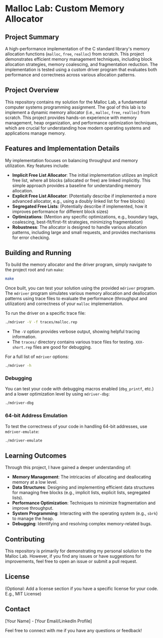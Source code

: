 # Malloc Lab: Custom Memory Allocator

## Project Summary

A high-performance implementation of the C standard library's memory allocation functions (`malloc`, `free`, `realloc`) from scratch. This project demonstrates efficient memory management techniques, including block allocation strategies, memory coalescing, and fragmentation reduction. The implementation is tested using a custom driver program that evaluates both performance and correctness across various allocation patterns.

## Project Overview

This repository contains my solution for the Malloc Lab, a fundamental computer systems programming assignment. The goal of this lab is to implement a dynamic memory allocator (i.e., `malloc`, `free`, `realloc`) from scratch. This project provides hands-on experience with memory management, heap organization, and performance optimization techniques, which are crucial for understanding how modern operating systems and applications manage memory.

## Features and Implementation Details

My implementation focuses on balancing throughput and memory utilization. Key features include:

*   **Implicit Free List Allocator**: The initial implementation utilizes an implicit free list, where all blocks (allocated or free) are linked implicitly. This simple approach provides a baseline for understanding memory allocation.
*   **Explicit Free List Allocator**: (Potentially describe if implemented a more advanced allocator, e.g., using a doubly linked list for free blocks)
*   **Segregated Free Lists**: (Potentially describe if implemented, how it improves performance for different block sizes)
*   **Optimizations**: (Mention any specific optimizations, e.g., boundary tags, coalescing, best-fit/first-fit strategies, minimizing fragmentation)
*   **Robustness**: The allocator is designed to handle various allocation patterns, including large and small requests, and provides mechanisms for error checking.

## Building and Running

To build the memory allocator and the driver program, simply navigate to the project root and run `make`:

```bash
make
```

Once built, you can test your solution using the provided `mdriver` program. The `mdriver` program simulates various memory allocation and deallocation patterns using trace files to evaluate the performance (throughput and utilization) and correctness of your `malloc` implementation.

To run the driver on a specific trace file:

```bash
./mdriver -V -f traces/malloc.rep
```

*   The `-V` option provides verbose output, showing helpful tracing information.
*   The `traces/` directory contains various trace files for testing. `XXX-short.rep` files are good for debugging.

For a full list of `mdriver` options:

```bash
./mdriver -h
```

### Debugging

You can test your code with debugging macros enabled (`dbg_printf`, etc.) and a lower optimization level by using `mdriver-dbg`:

```bash
./mdriver-dbg
```

### 64-bit Address Emulation

To test the correctness of your code in handling 64-bit addresses, use `mdriver-emulate`:

```bash
./mdriver-emulate
```

## Learning Outcomes

Through this project, I have gained a deeper understanding of:

*   **Memory Management**: The intricacies of allocating and deallocating memory at a low level.
*   **Data Structures**: Designing and implementing efficient data structures for managing free blocks (e.g., implicit lists, explicit lists, segregated lists).
*   **Performance Optimization**: Techniques to minimize fragmentation and improve throughput.
*   **System Programming**: Interacting with the operating system (e.g., `sbrk`) to manage the heap.
*   **Debugging**: Identifying and resolving complex memory-related bugs.

## Contributing

This repository is primarily for demonstrating my personal solution to the Malloc Lab. However, if you find any issues or have suggestions for improvements, feel free to open an issue or submit a pull request.

## License

(Optional: Add a license section if you have a specific license for your code. E.g., MIT License)

## Contact

[Your Name] - [Your Email/LinkedIn Profile]

Feel free to connect with me if you have any questions or feedback!
